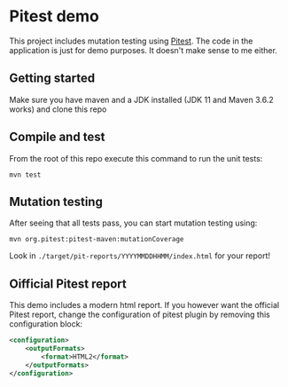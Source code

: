 # Pitest demo
This project includes mutation testing using [Pitest](https://pitest.org). The code in the application is just for demo purposes. It doesn't make sense to me either.

## Getting started

Make sure you have maven and a JDK installed (JDK 11 and Maven 3.6.2 works) and clone this repo

## Compile and test

From the root of this repo execute this command to run the unit tests:

```
mvn test
```

## Mutation testing

After seeing that all tests pass, you can start mutation testing using:

```
mvn org.pitest:pitest-maven:mutationCoverage
```

Look in `./target/pit-reports/YYYYMMDDHHMM/index.html` for your report!

## Oifficial Pitest report

This demo includes a modern html report. If you however want the official Pitest report, change the configuration of pitest plugin by removing this configuration block:
```xml
<configuration>
    <outputFormats>
        <format>HTML2</format>
    </outputFormats>
</configuration>
```
